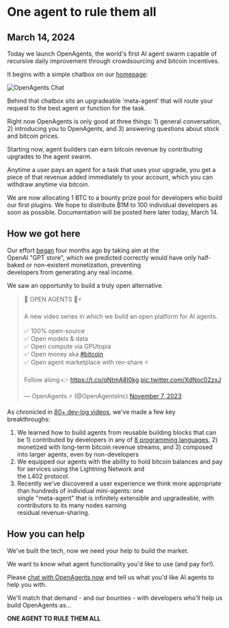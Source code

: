 # One agent to rule them all

## March 14, 2024

Today we launch OpenAgents, the world's first AI agent swarm capable of recursive daily improvement through
crowdsourcing and bitcoin incentives.

It begins with a simple chatbox on our [homepage](/):

![OpenAgents Chat](/images/launch-chatui.png)

Behind that chatbox sits an upgradeable 'meta-agent' that will route your request to the best agent or
function for the task.

Right now OpenAgents is only good at three things: 1) general conversation, 2) introducing you to OpenAgents, and 3)
answering questions
about stock and bitcoin prices.

Starting now, agent builders can earn bitcoin revenue by contributing upgrades to the agent swarm.

Anytime a user pays an agent for a task that uses your upgrade, you get a piece of that revenue added immediately to
your
account, which you can withdraw anytime via bitcoin.

We are now allocating 1 BTC to a bounty prize pool for developers who build our first plugins. We hope to distribute ₿1M
to
100 individual developers as soon as possible. Documentation will
be posted here later today, March 14.

## How we got here

Our effort [began](https://twitter.com/OpenAgentsInc/status/1721942435125715086) four months ago by taking aim at the  
OpenAI "GPT store", which we predicted correctly would have only half-baked or non-existent monetization, preventing  
developers from generating any real income.

We saw an opportunity to build a truly open alternative.

<blockquote class="twitter-tweet" data-theme="dark"><p lang="en" dir="ltr">📢 OPEN AGENTS 🤖⚡️<br><br>A new video series in which we build an open platform for AI agents.<br><br>✅ 100% open-source<br>✅ Open models &amp; data<br>✅ Open compute via GPUtopia<br>✅ Open money aka <a href="https://twitter.com/hashtag/bitcoin?src=hash&amp;ref_src=twsrc%5Etfw">#bitcoin</a><br>✅ Open agent marketplace with rev-share ⚡️<br><br>Follow along 👉 <a href="https://t.co/qNtmA8I0kg">https://t.co/qNtmA8I0kg</a> <a href="https://t.co/XdNoc02zxJ">pic.twitter.com/XdNoc02zxJ</a></p>&mdash; OpenAgents ⚡ (@OpenAgentsInc) <a href="https://twitter.com/OpenAgentsInc/status/1721942435125715086?ref_src=twsrc%5Etfw">November 7, 2023</a></blockquote>

As chronicled in [80+ dev-log videos](https://github.com/OpenAgentsInc/openagents/wiki/Video-Series), we've made a few
key  
breakthroughs:

1. We learned how to build agents from reusable building blocks that can be 1) contributed by developers in any
   of [8 programming languages](https://extism.org/docs/concepts/pdk), 2) monetized with long-term bitcoin revenue
   streams, and 3) composed into larger agents, even by non-developers
2. We equipped our agents with the ability to hold bitcoin balances and pay for services using the Lightning Network
   and  
   the L402 protocol.
3. Recently we've discovered a user experience we think more appropriate than hundreds of individual mini-agents: one  
   single "meta-agent" that is infinitely extensible and upgradeable, with contributors to its many nodes earning  
   residual revenue-sharing.

## How you can help

We've built the tech, now we need your help to build the market.

We want to know what agent functionality you'd like to use (and pay for!).

Please [chat with OpenAgents now](/) and tell us what you'd like AI agents to help you with.

We'll match that demand - and our bounties - with developers who'll help us build OpenAgents as...

**ONE AGENT TO RULE THEM ALL**